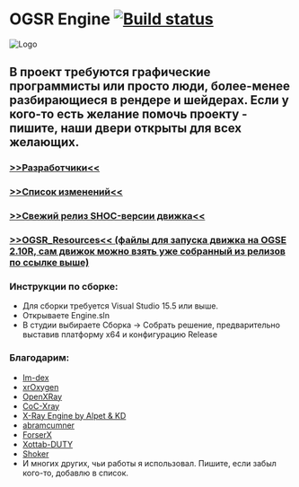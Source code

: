 # OGSR Engine [![Build status](https://ci.appveyor.com/api/projects/status/w5yowu9901tphox1/branch/main?svg=true)](https://ci.appveyor.com/project/KRodinn/ogsr-engine/branch/main)
![Logo](https://i.imgur.com/OYK6UOt.png)
## В проект требуются графические программисты или просто люди, более-менее разбирающиеся в рендере и шейдерах. Если у кого-то есть желание помочь проекту - пишите, наши двери открыты для всех желающих. ##
### [>>Разработчики<<](https://github.com/OGSR/OGSR-Engine/graphs/contributors) ### 
### [>>Список изменений<<](https://github.com/OGSR/OGSR-Engine/wiki/Список-изменений) ###
### [>>Свежий релиз SHOC-версии движка<<](https://github.com/OGSR/OGSR-Engine/releases) ###
### [>>OGSR_Resources<< (файлы для запуска движка на OGSE 2.10R, сам движок можно взять уже собранный из релизов по ссылке выше)](https://github.com/OGSR/OGSR-Resources/tree/ogsr_engine) ###

### Инструкции по сборке: ###
* Для сборки требуется Visual Studio 15.5 или выше.
* Открываете Engine.sln
* В студии выбираете Сборка -> Собрать решение, предварительно выставив платформу x64 и конфигурацию Release
### Благодарим: ###
* [Im-dex](https://github.com/Im-dex)
* [xrOxygen](https://github.com/xrOxygen/xray-oxygen)
* [OpenXRay](https://github.com/OpenXRay/xray-16)
* [CoC-Xray](https://github.com/revolucas/CoC-Xray)
* [X-Ray Engine by Alpet & KD](https://xp-dev.com/summary/210311)
* [abramcumner](https://github.com/abramcumner)
* [ForserX](https://github.com/ForserX)
* [Xottab-DUTY](https://github.com/Xottab-DUTY)
* [Shoker](https://github.com/ShokerStlk)
* И многих других, чьи работы я использовал. Пишите, если забыл кого-то, добавлю в список.
